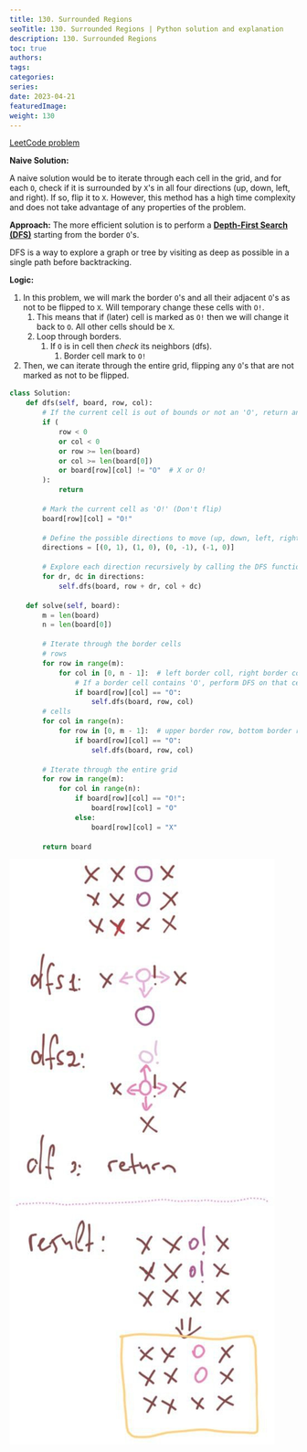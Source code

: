 ```yaml
---
title: 130. Surrounded Regions
seoTitle: 130. Surrounded Regions | Python solution and explanation
description: 130. Surrounded Regions
toc: true
authors:
tags: 
categories:
series:
date: 2023-04-21
featuredImage:
weight: 130
---
```


[LeetCode problem](https://leetcode.com/problems/surrounded-regions/description/)

**Naive Solution:**

A naive solution would be to iterate through each cell in the grid, and for each `O`, check if it is surrounded by `X`'s in all four directions (up, down, left, and right). If so, flip it to `X`. However, this method has a high time complexity and does not take advantage of any properties of the problem.

**Approach:**
The more efficient solution is to perform a [**Depth-First Search (DFS)**](https://romankurnovskii.com/en/tracks/algorithms-101/algorithms/#depth-first-search-dfs) starting from the border `O`'s.

DFS is a way to explore a graph or tree by visiting as deep as possible in a single path before backtracking.

**Logic:**

1. In this problem, we will mark the border `O`'s and all their adjacent `O`'s as not to be flipped to `X`. Will temporary change these cells with `O!`.
   1. This means that if (later) cell is marked as `O!` then we will change it back to `O`. All other cells should be `X`.
   2. Loop through borders.
      1. If `O` is in cell then *check* its neighbors (dfs).
         1. Border cell mark to `O!`
2. Then, we can iterate through the entire grid, flipping any `O`'s that are not marked as not to be flipped.

```python
class Solution:
    def dfs(self, board, row, col):
        # If the current cell is out of bounds or not an 'O', return and stop DFS
        if (
            row < 0
            or col < 0
            or row >= len(board)
            or col >= len(board[0])
            or board[row][col] != "O"  # X or O!
        ):
            return

        # Mark the current cell as 'O!' (Don't flip)
        board[row][col] = "O!"

        # Define the possible directions to move (up, down, left, right)
        directions = [(0, 1), (1, 0), (0, -1), (-1, 0)]

        # Explore each direction recursively by calling the DFS function
        for dr, dc in directions:
            self.dfs(board, row + dr, col + dc)

    def solve(self, board):
        m = len(board)
        n = len(board[0])

        # Iterate through the border cells
        # rows
        for row in range(m):
            for col in [0, n - 1]:  # left border coll, right border coll
                # If a border cell contains 'O', perform DFS on that cell
                if board[row][col] == "O":
                    self.dfs(board, row, col)
        # cells
        for col in range(n):
            for row in [0, m - 1]:  # upper border row, bottom border row
                if board[row][col] == "O":
                    self.dfs(board, row, col)

        # Iterate through the entire grid
        for row in range(m):
            for col in range(n):
                if board[row][col] == "O!":
                    board[row][col] = "O"
                else:
                    board[row][col] = "X"

        return board
```

![test-case](../../assets/130.jpg)
